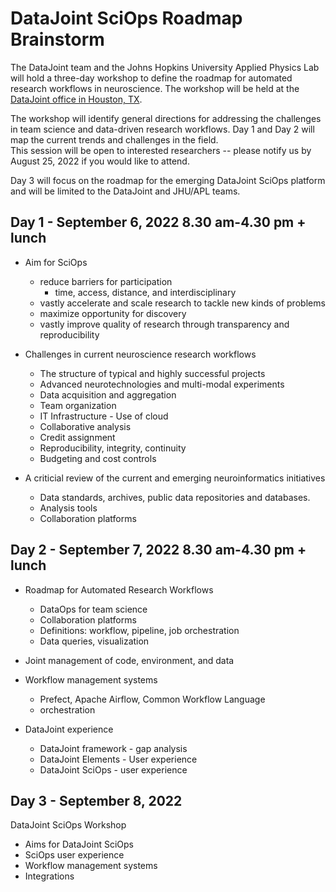# DataJoint SciOps Roadmap Brainstorm

The DataJoint team and the Johns Hopkins University Applied Physics Lab will hold a three-day workshop to define the roadmap for automated research workflows in neuroscience.
The workshop will be held at the [DataJoint office in Houston, TX](https://www.datajoint.com/about). 

The workshop will identify general directions for addressing the challenges in team science and data-driven research workflows. 
Day 1 and Day 2 will map the current trends and challenges in the field.  
This session will  be open to interested researchers -- please notify us by August 25, 2022 if you would like to attend. 

Day 3 will focus on the roadmap for the emerging DataJoint SciOps platform and will be limited to the DataJoint and JHU/APL teams. 

## Day 1 - September 6, 2022    8.30 am-4.30 pm  + lunch

* Aim for SciOps
  - reduce barriers for participation
    - time, access, distance, and interdisciplinary
  - vastly accelerate and scale research to tackle new kinds of problems
  - maximize opportunity for discovery
  - vastly improve quality of research through transparency and reproducibility

* Challenges in current neuroscience research workflows
  - The structure of typical and highly successful projects
  - Advanced neurotechnologies and multi-modal experiments
  - Data acquisition and aggregation
  - Team organization
  - IT Infrastructure - Use of cloud
  - Collaborative analysis
  - Credit assignment
  - Reproducibility, integrity, continuity
  - Budgeting and cost controls

* A criticial review of the current and emerging  neuroinformatics initiatives
  - Data standards, archives, public data repositories and databases.
  - Analysis tools 
  - Collaboration platforms


## Day 2 - September 7, 2022  8.30 am-4.30 pm + lunch
* Roadmap for Automated Research Workflows 
  - DataOps for team science 
  - Collaboration platforms 
  - Definitions: workflow, pipeline, job orchestration 
  - Data queries, visualization 

* Joint management of code, environment, and data
    
* Workflow management systems
  - Prefect, Apache Airflow, Common Workflow Language  
  - orchestration 

* DataJoint experience 
  - DataJoint framework - gap analysis 
  - DataJoint Elements - User experience
  - DataJoint SciOps - user experience 

## Day 3 - September 8, 2022
DataJoint SciOps Workshop
* Aims for DataJoint SciOps 
* SciOps user experience 
* Workflow management systems 
* Integrations
